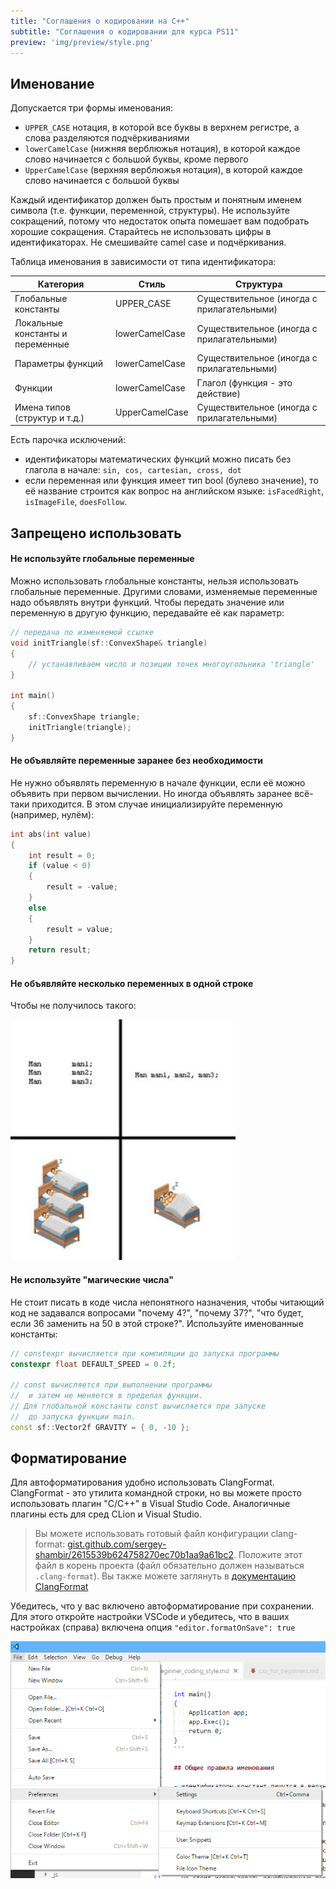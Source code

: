 ```yaml
---
title: "Соглашения о кодировании на C++"
subtitle: "Соглашения о кодировании для курса PS11"
preview: 'img/preview/style.png'
---
```


## Именование

Допускается три формы именования:

- `UPPER_CASE` нотация, в которой все буквы в верхнем регистре, а слова разделяются подчёркиваниями
- `lowerCamelCase` (нижняя верблюжья нотация), в которой каждое слово начинается с большой буквы, кроме первого
- `UpperCamelCase` (верхняя верблюжья нотация), в которой каждое слово начинается с большой буквы

Каждый идентификатор должен быть простым и понятным именем символа (т.е. функции, переменной, структуры). Не используйте сокращений, потому что недостаток опыта помешает вам подобрать хорошие сокращения. Старайтесь не использовать цифры в идентификаторах. Не смешивайте camel case и подчёркивания.

Таблица именования в зависимости от типа идентификатора:

| Категория                        | Стиль          | Структура                                  |
|----------------------------------|----------------|--------------------------------------------|
| Глобальные константы             | UPPER_CASE     | Существительное (иногда с прилагательными) |
| Локальные константы и переменные | lowerCamelCase | Существительное (иногда с прилагательными) |
| Параметры функций                | lowerCamelCase | Существительное (иногда с прилагательными) |
| Функции                          | lowerCamelCase | Глагол (функция - это действие)            |
| Имена типов (структур и т.д.)    | UpperCamelCase | Существительное (иногда с прилагательными) |

Есть парочка исключений:

- идентификаторы математических функций можно писать без глагола в начале: `sin, cos, cartesian, cross, dot`
- если переменная или функция имеет тип bool (булево значение), то её название строится как вопрос на английском языке: `isFacedRight`, `isImageFile`, `doesFollow`.

## Запрещено использовать

#### Не используйте глобальные переменные

Можно использовать глобальные константы, нельзя использовать глобальные переменные. Другими словами, изменяемые переменные надо объявлять внутри функций. Чтобы передать значение или переменную в другую функцию, передавайте её как параметр:

```cpp
// передача по изменяемой ссылке
void initTriangle(sf::ConvexShape& triangle)
{
    // устанавливаем число и позиции точек многоугольника 'triangle'
}

int main()
{
    sf::ConvexShape triangle;
    initTriangle(triangle);
}
```

#### Не объявляйте переменные заранее без необходимости

Не нужно объявлять переменную в начале функции, если её можно объявить при первом вычислении. Но иногда объявлять заранее всё-таки приходится. В этом случае инициализируйте переменную (например, нулём):

```cpp
int abs(int value)
{
    int result = 0;
    if (value < 0)
    {
        result = -value;
    }
    else
    {
        result = value;
    }
    return result;
}
```

#### Не объявляйте несколько переменных в одной строке

Чтобы не получилось такого:

![Иллюстрация](img/fig/variables-in-bed.jpg)

#### Не используйте "магические числа"

Не стоит писать в коде числа непонятного назначения, чтобы читающий код не задавался вопросами "почему 4?", "почему 37?", "что будет, если 36 заменить на 50 в этой строке?". Используйте именованные константы:

```cpp
// constexpr вычисляется при компиляции до запуска программы
constexpr float DEFAULT_SPEED = 0.2f;

// const вычисляется при выполнении программы
//  и затем не меняется в пределах функции.
// Для глобальной константы const вычисляется при запуске
//  до запуска функции main.
const sf::Vector2f GRAVITY = { 0, -10 };
```

## Форматирование

Для автоформатирования удобно использовать ClangFormat. ClangFormat - это утилита командной строки, но вы можете просто использовать плагин "C/C++" в Visual Studio Code. Аналогичные плагины есть для сред CLion и Visual Studio.

> Вы можете использовать готовый файл конфигурации clang-format: [gist.github.com/sergey-shambir/2615539b624758270ec70b1aa9a61bc2](https://gist.github.com/sergey-shambir/2615539b624758270ec70b1aa9a61bc2). Положите этот файл в корень проекта (файл обязательно должен называться `.clang-format`). Вы также можете заглянуть в [документацию ClangFormat](https://clang.llvm.org/docs/ClangFormat.html)

Убедитесь, что у вас включено автоформатирование при сохранении. Для этого откройте настройки VSCode и убедитесь, что в ваших настройках (справа) включена опция `"editor.formatOnSave": true`

![Скриншот](img/ui/vscode_settings.png)
